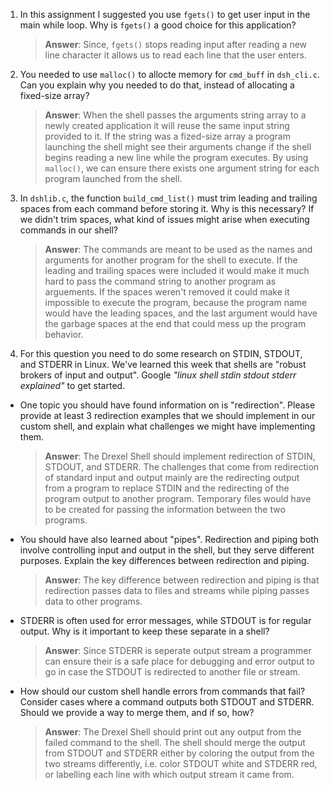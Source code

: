 1. In this assignment I suggested you use `fgets()` to get user input in the main while loop. Why is `fgets()` a good choice for this application?

    > **Answer**:  Since, `fgets()` stops reading input after reading a new line character it allows us to read each line that the user enters.

2. You needed to use `malloc()` to allocte memory for `cmd_buff` in `dsh_cli.c`. Can you explain why you needed to do that, instead of allocating a fixed-size array?

    > **Answer**:  When the shell passes the arguments string array to a newly created application it will reuse the same input string provided to it. If the string was a fized-size array a program launching the shell might see their arguments change if the shell begins reading a new line while the program executes. By using `malloc()`, we can ensure there exists one argument string for each program launched from the shell.


3. In `dshlib.c`, the function `build_cmd_list()` must trim leading and trailing spaces from each command before storing it. Why is this necessary? If we didn't trim spaces, what kind of issues might arise when executing commands in our shell?

    > **Answer**:  The commands are meant to be used as the names and arguments for another program for the shell to execute. If the leading and trailing spaces were included it would make it much hard to pass the command string to another program as arguements. If the spaces weren't removed it could make it impossible to execute the program, because the program name would have the leading spaces, and the last argument would have the garbage spaces at the end that could mess up the program behavior.

4. For this question you need to do some research on STDIN, STDOUT, and STDERR in Linux. We've learned this week that shells are "robust brokers of input and output". Google _"linux shell stdin stdout stderr explained"_ to get started.

- One topic you should have found information on is "redirection". Please provide at least 3 redirection examples that we should implement in our custom shell, and explain what challenges we might have implementing them.

    > **Answer**:  The Drexel Shell should implement redirection of STDIN, STDOUT, and STDERR. The challenges that come from redirection of standard input and output mainly are the redirecting output from a program to replace STDIN and the redirecting of the program output to another program. Temporary files would have to be created for passing the information between the two programs.

- You should have also learned about "pipes". Redirection and piping both involve controlling input and output in the shell, but they serve different purposes. Explain the key differences between redirection and piping.

    > **Answer**:  The key difference between redirection and piping is that redirection passes data to files and streams while piping passes data to other programs. 

- STDERR is often used for error messages, while STDOUT is for regular output. Why is it important to keep these separate in a shell?

    > **Answer**:  Since STDERR is seperate output stream a programmer can ensure their is a safe place for debugging and error output to go in case the STDOUT is redirected to another file or stream. 

- How should our custom shell handle errors from commands that fail? Consider cases where a command outputs both STDOUT and STDERR. Should we provide a way to merge them, and if so, how?

    > **Answer**:  The Drexel Shell should print out any output from the failed command to the shell. The shell should merge the output from STDOUT and STDERR either by coloring the output from the two streams differently, i.e. color STDOUT white and STDERR red, or labelling each line with which output stream it came from.
